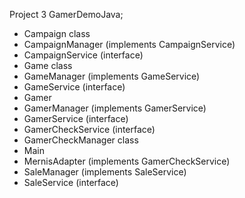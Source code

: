 

Project 3 GamerDemoJava;

- Campaign class 
- CampaignManager (implements CampaignService)
- CampaignService (interface) 
- Game class 
- GameManager (implements GameService)
- GameService (interface) 
- Gamer 
- GamerManager (implements GamerService)
- GamerService (interface) 
- GamerCheckService (interface) 
- GamerCheckManager class 
- Main 
- MernisAdapter (implements GamerCheckService)
- SaleManager (implements SaleService)
- SaleService (interface)

